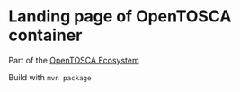 # Landing page of OpenTOSCA container

Part of the [OpenTOSCA Ecosystem](http://www.opentosca.org)

Build with `mvn package`